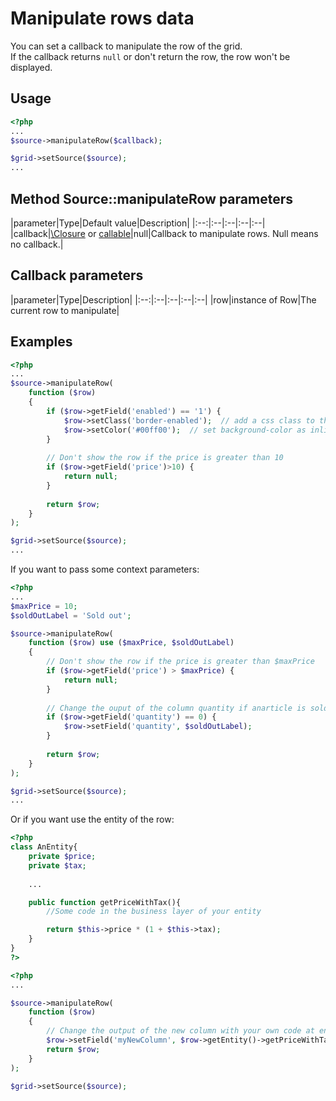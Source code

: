 Manipulate rows data
====================

You can set a callback to manipulate the row of the grid.  
If the callback returns `null` or don't return the row, the row won't be displayed.

## Usage
```php
<?php
...
$source->manipulateRow($callback);

$grid->setSource($source);
...
```

## Method Source::manipulateRow parameters

|parameter|Type|Default value|Description|
|:--:|:--|:--|:--|:--|
|callback|[\Closure](http://php.net/manual/en/functions.anonymous.php) or [callable](http://php.net/manual/en/language.types.callable.php)|null|Callback to manipulate rows. Null means no callback.|

## Callback parameters

|parameter|Type|Description|
|:--:|:--|:--|:--|:--|
|row|instance of Row|The current row to manipulate|

## Examples

```php
<?php
...
$source->manipulateRow(
    function ($row)
    {
        if ($row->getField('enabled') == '1') {
            $row->setClass('border-enabled');  // add a css class to the <tr> tag
            $row->setColor('#00ff00');  // set background-color as inline style
        }
        
        // Don't show the row if the price is greater than 10
        if ($row->getField('price')>10) {
            return null;
        }
        
        return $row;
    }
);

$grid->setSource($source);
...
```

If you want to pass some context parameters:
```php
<?php
...
$maxPrice = 10;
$soldOutLabel = 'Sold out';

$source->manipulateRow(
    function ($row) use ($maxPrice, $soldOutLabel)
    {
        // Don't show the row if the price is greater than $maxPrice
        if ($row->getField('price') > $maxPrice) {
            return null;
        }
        
        // Change the ouput of the column quantity if anarticle is sold out
        if ($row->getField('quantity') == 0) {
            $row->setField('quantity', $soldOutLabel);
        }
        
        return $row;
    }
);

$grid->setSource($source);
...
```

Or if you want use the entity of the row:
```php
<?php
class AnEntity{
	private $price;
	private $tax;
	
	...

	public function getPriceWithTax(){
		//Some code in the business layer of your entity

		return $this->price * (1 + $this->tax);
	}
}
?>

<?php
...

$source->manipulateRow(
    function ($row) 
    {       
        // Change the output of the new column with your own code at entity.
        $row->setField('myNewColumn', $row->getEntity()->getPriceWithTax());
        return $row;
    }
);

$grid->setSource($source);

```

